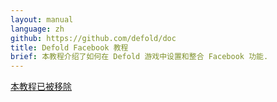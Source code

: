 ```yaml
---
layout: manual
language: zh
github: https://github.com/defold/doc
title: Defold Facebook 教程
brief: 本教程介绍了如何在 Defold 游戏中设置和整合 Facebook 功能.
---
```


[本教程已被移除](/extension-facebook)
